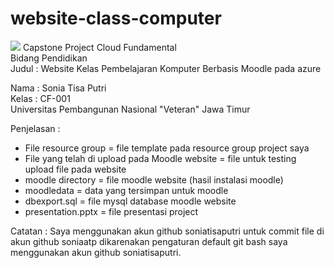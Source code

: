 # website-class-computer
![](https://visitor-badge.laobi.icu/badge?page_id=soniaatp.soniaatp)
Capstone Project Cloud Fundamental
<br>
Bidang Pendidikan
<br>
Judul : Website Kelas Pembelajaran Komputer Berbasis Moodle pada azure 

Nama : Sonia Tisa Putri
<br>
Kelas : CF-001
<br>
Universitas Pembangunan Nasional "Veteran" Jawa Timur

Penjelasan : <br>
- File resource group                             = file template pada resource group project saya <br>
- File yang telah di upload pada Moodle website   = file untuk testing upload file pada website <br>
- moodle directory                                = file moodle website (hasil instalasi moodle) <br>
- moodledata                                      = data yang tersimpan untuk moodle <br>
- dbexport.sql                                    = file mysql database moodle website <br>
- presentation.pptx                               = file presentasi project <br>

Catatan :
Saya menggunakan akun github soniatisaputri untuk commit file di akun github soniaatp dikarenakan pengaturan default git bash saya menggunakan akun github soniatisaputri.
